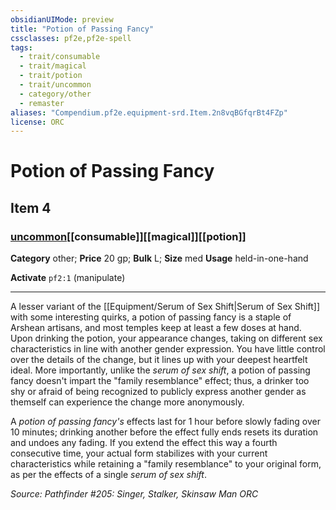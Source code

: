 ```yaml
---
obsidianUIMode: preview
title: "Potion of Passing Fancy"
cssclasses: pf2e,pf2e-spell
tags:
  - trait/consumable
  - trait/magical
  - trait/potion
  - trait/uncommon
  - category/other
  - remaster
aliases: "Compendium.pf2e.equipment-srd.Item.2n8vqBGfqrBt4FZp"
license: ORC
---
```

# Potion of Passing Fancy
## Item 4
### [uncommon](uncommon "Uncommon Rarity Trait")[[consumable]][[magical]][[potion]]

**Category** other; 
**Price** 20 gp; 
**Bulk** L; **Size** med
**Usage** held-in-one-hand

**Activate** `pf2:1` (manipulate)

* * *

A lesser variant of the [[Equipment/Serum of Sex Shift|Serum of Sex Shift]] with some interesting quirks, a potion of passing fancy is a staple of Arshean artisans, and most temples keep at least a few doses at hand. Upon drinking the potion, your appearance changes, taking on different sex characteristics in line with another gender expression. You have little control over the details of the change, but it lines up with your deepest heartfelt ideal. More importantly, unlike the _serum of sex shift_, a potion of passing fancy doesn't impart the "family resemblance" effect; thus, a drinker too shy or afraid of being recognized to publicly express another gender as themself can experience the change more anonymously.

A _potion of passing fancy's_ effects last for 1 hour before slowly fading over 10 minutes; drinking another before the effect fully ends resets its duration and undoes any fading. If you extend the effect this way a fourth consecutive time, your actual form stabilizes with your current characteristics while retaining a "family resemblance" to your original form, as per the effects of a single _serum of sex shift_.

*Source: Pathfinder #205: Singer, Stalker, Skinsaw Man*
*ORC*